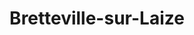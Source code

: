 ---
title: Bretteville-sur-Laize
url: /bretteville-sur-laize/
latitude: 49.046
longitude: -0.327
---